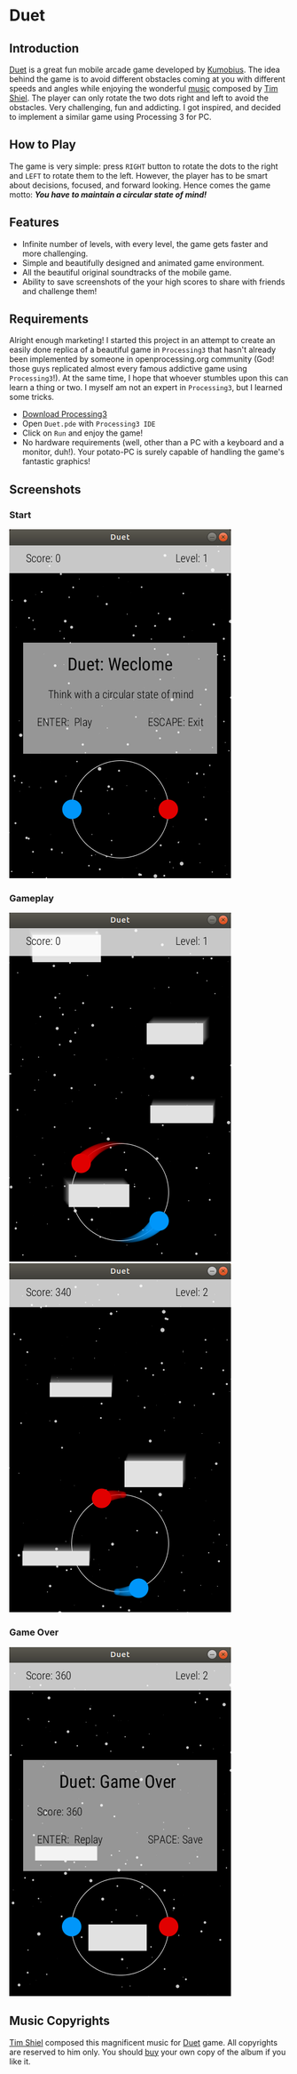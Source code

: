 # Duet

## Introduction
[Duet](https://play.google.com/store/apps/details?id=com.kumobius.android.duet) is a great fun mobile arcade game developed by [Kumobius](http://www.kumobius.com/). The idea behind the game is to avoid different obstacles coming at you with different speeds and angles while enjoying the wonderful [music](https://timshiel.bandcamp.com/album/duet-original-soundtrack) composed by [Tim Shiel](https://soundcloud.com/timshiel). The player can only rotate the two dots right and left to avoid the obstacles. Very challenging, fun and addicting. I got inspired, and decided to implement a similar game using Processing 3 for PC.

## How to Play
The game is very simple: press `RIGHT` button to rotate the dots to the right and `LEFT` to rotate them to the left. However, the player has to be smart about decisions, focused, and forward looking. Hence comes the game motto: ***You have to maintain a circular state of mind!***

## Features
- Infinite number of levels, with every level, the game gets faster and more challenging.
- Simple and beautifully designed and animated game environment.
- All the beautiful original soundtracks of the mobile game.
- Ability to save screenshots of the your high scores to share with friends and challenge them!

## Requirements
Alright enough marketing! I started this project in an attempt to create an easily done replica of a beautiful game in `Processing3` that hasn't already been implemented by someone in openprocessing.org community (God! those guys replicated almost every famous addictive game using `Processing3`!). At the same time, I hope that whoever stumbles upon this can learn a thing or two. I myself am not an expert in `Processing3`, but I learned some tricks.
- [Download Processing3](https://processing.org/download)
- Open `Duet.pde` with `Processing3 IDE`
- Click on `Run` and enjoy the game!
- No hardware requirements (well, other than a PC with a keyboard and a monitor, duh!). Your potato-PC is surely capable of handling the game's fantastic graphics!

## Screenshots
### Start
![Start](screenshots/start.png)
### Gameplay
![Gameplay](screenshots/gameplay_1.png) ![Gameplay](screenshots/gameplay_2.png)
### Game Over
![Game Over](screenshots/game_over.png)

## Music Copyrights
[Tim Shiel](soundcloud.com/timshiel) composed this magnificent music for [Duet](https://play.google.com/store/apps/details?id=com.kumobius.android.duet) game. All copyrights are reserved to him only. You should [buy](https://timshiel.bandcamp.com/album/duet-original-soundtrack) your own copy of the album if you like it.
